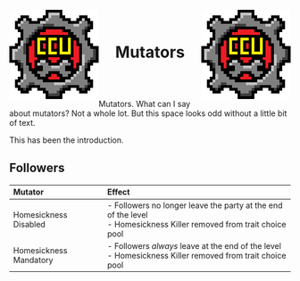 ﻿<p align="left">
<img src="../Resources/Image/CCU/CCU_160x160.png" alt="CCU Logo" align="left">
<img src="../Resources/Image/CCU/CCU_160x160.png" alt="Yeah there are two, so what" align="right">
</p>

<h1 align="center">
<br>
Mutators
</h1>
<br><br>

Mutators. What can I say about mutators? Not a whole lot. But this space looks odd without a little bit of text. 

This has been the introduction.

##			Followers
|Mutator											|Effect													|
|:--------------------------------------------------|:------------------------------------------------------|
|Homesickness Disabled								|- Followers no longer leave the party at the end of the level<br>- Homesickness Killer removed from trait choice pool
|Homesickness Mandatory								|- Followers *always* leave at the end of the level<br>- Homesickness Killer removed from trait choice pool